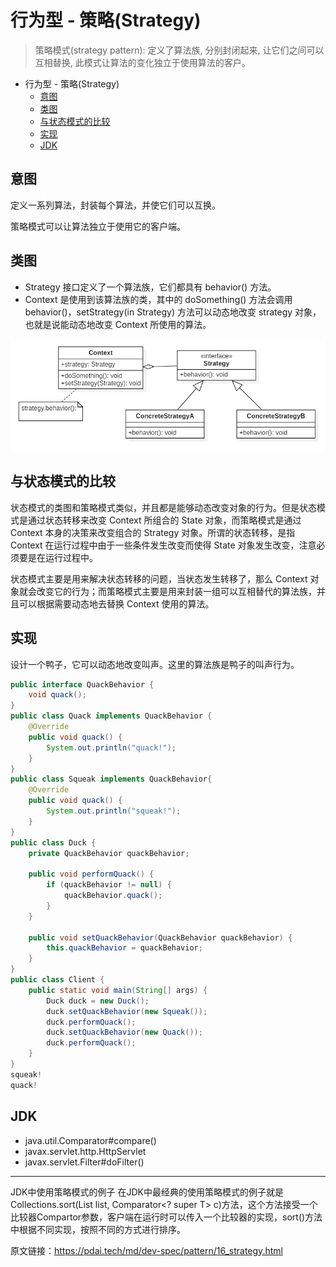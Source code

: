 # 行为型 - 策略(Strategy)

> 策略模式(strategy pattern): 定义了算法族, 分别封闭起来, 让它们之间可以互相替换, 此模式让算法的变化独立于使用算法的客户。

- 行为型 - 策略(Strategy)
  - [意图](#意图)
  - [类图](#类图)
  - [与状态模式的比较](#与状态模式的比较)
  - [实现](#实现)
  - [JDK](#jdk)

##  意图

定义一系列算法，封装每个算法，并使它们可以互换。

策略模式可以让算法独立于使用它的客户端。

##  类图

- Strategy 接口定义了一个算法族，它们都具有 behavior() 方法。
- Context 是使用到该算法族的类，其中的 doSomething() 方法会调用 behavior()，setStrategy(in Strategy) 方法可以动态地改变 strategy 对象，也就是说能动态地改变 Context 所使用的算法。

![img](img/img_16_strategy/1fc969e4-0e7c-441b-b53c-01950d2f2be5.png)

##  与状态模式的比较

状态模式的类图和策略模式类似，并且都是能够动态改变对象的行为。但是状态模式是通过状态转移来改变 Context 所组合的 State 对象，而策略模式是通过 Context 本身的决策来改变组合的 Strategy 对象。所谓的状态转移，是指 Context 在运行过程中由于一些条件发生改变而使得 State 对象发生改变，注意必须要是在运行过程中。

状态模式主要是用来解决状态转移的问题，当状态发生转移了，那么 Context 对象就会改变它的行为；而策略模式主要是用来封装一组可以互相替代的算法族，并且可以根据需要动态地去替换 Context 使用的算法。

##  实现

设计一个鸭子，它可以动态地改变叫声。这里的算法族是鸭子的叫声行为。

```java
public interface QuackBehavior {
    void quack();
}
public class Quack implements QuackBehavior {
    @Override
    public void quack() {
        System.out.println("quack!");
    }
}
public class Squeak implements QuackBehavior{
    @Override
    public void quack() {
        System.out.println("squeak!");
    }
}
public class Duck {
    private QuackBehavior quackBehavior;

    public void performQuack() {
        if (quackBehavior != null) {
            quackBehavior.quack();
        }
    }

    public void setQuackBehavior(QuackBehavior quackBehavior) {
        this.quackBehavior = quackBehavior;
    }
}
public class Client {
    public static void main(String[] args) {
        Duck duck = new Duck();
        duck.setQuackBehavior(new Squeak());
        duck.performQuack();
        duck.setQuackBehavior(new Quack());
        duck.performQuack();
    }
}
squeak!
quack!
```

##  JDK

- java.util.Comparator#compare()
- javax.servlet.http.HttpServlet
- javax.servlet.Filter#doFilter()

------
JDK中使用策略模式的例子
在JDK中最经典的使用策略模式的例子就是Collections.sort(List<T> list, Comparator<? super T> c)方法，这个方法接受一个比较器Compartor参数，客户端在运行时可以传入一个比较器的实现，sort()方法中根据不同实现，按照不同的方式进行排序。


 原文链接：https://pdai.tech/md/dev-spec/pattern/16_strategy.html